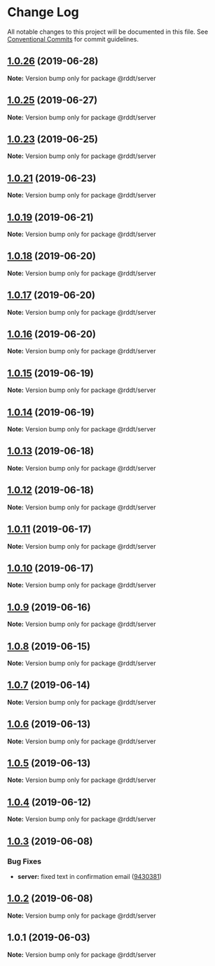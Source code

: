 # Change Log

All notable changes to this project will be documented in this file.
See [Conventional Commits](https://conventionalcommits.org) for commit guidelines.

## [1.0.26](https://github.com/krisScript/fullstack-reddit-clone-ts-mern/compare/v1.0.25...v1.0.26) (2019-06-28)

**Note:** Version bump only for package @rddt/server





## [1.0.25](https://github.com/krisScript/fullstack-reddit-clone-ts-mern/compare/v1.0.24...v1.0.25) (2019-06-27)

**Note:** Version bump only for package @rddt/server





## [1.0.23](https://github.com/krisScript/fullstack-reddit-clone-ts-mern/compare/v1.0.22...v1.0.23) (2019-06-25)

**Note:** Version bump only for package @rddt/server





## [1.0.21](https://github.com/krisScript/fullstack-reddit-clone-ts-mern/compare/v1.0.20...v1.0.21) (2019-06-23)

**Note:** Version bump only for package @rddt/server





## [1.0.19](https://github.com/krisScript/fullstack-reddit-clone-ts-mern/compare/v1.0.18...v1.0.19) (2019-06-21)

**Note:** Version bump only for package @rddt/server





## [1.0.18](https://github.com/krisScript/fullstack-reddit-clone-ts-mern/compare/v1.0.17...v1.0.18) (2019-06-20)

**Note:** Version bump only for package @rddt/server





## [1.0.17](https://github.com/krisScript/fullstack-reddit-clone-ts-mern/compare/v1.0.16...v1.0.17) (2019-06-20)

**Note:** Version bump only for package @rddt/server





## [1.0.16](https://github.com/krisScript/fullstack-reddit-clone-ts-mern/compare/v1.0.15...v1.0.16) (2019-06-20)

**Note:** Version bump only for package @rddt/server





## [1.0.15](https://github.com/krisScript/fullstack-reddit-clone-ts-mern/compare/v1.0.14...v1.0.15) (2019-06-19)

**Note:** Version bump only for package @rddt/server





## [1.0.14](https://github.com/krisScript/fullstack-reddit-clone-ts-mern/compare/v1.0.13...v1.0.14) (2019-06-19)

**Note:** Version bump only for package @rddt/server





## [1.0.13](https://github.com/krisScript/fullstack-reddit-clone-ts-mern/compare/v1.0.12...v1.0.13) (2019-06-18)

**Note:** Version bump only for package @rddt/server





## [1.0.12](https://github.com/krisScript/fullstack-reddit-clone-ts-mern/compare/v1.0.11...v1.0.12) (2019-06-18)

**Note:** Version bump only for package @rddt/server





## [1.0.11](https://github.com/krisScript/fullstack-reddit-clone-ts-mern/compare/v1.0.10...v1.0.11) (2019-06-17)

**Note:** Version bump only for package @rddt/server





## [1.0.10](https://github.com/krisScript/fullstack-reddit-clone-ts-mern/compare/v1.0.9...v1.0.10) (2019-06-17)

**Note:** Version bump only for package @rddt/server





## [1.0.9](https://github.com/krisScript/fullstack-reddit-clone-ts-mern/compare/v1.0.8...v1.0.9) (2019-06-16)

**Note:** Version bump only for package @rddt/server





## [1.0.8](https://github.com/krisScript/fullstack-reddit-clone-ts-mern/compare/v1.0.7...v1.0.8) (2019-06-15)

**Note:** Version bump only for package @rddt/server





## [1.0.7](https://github.com/krisScript/fullstack-reddit-clone-ts-mern/compare/v1.0.6...v1.0.7) (2019-06-14)

**Note:** Version bump only for package @rddt/server





## [1.0.6](https://github.com/krisScript/fullstack-reddit-clone-ts-mern/compare/v1.0.5...v1.0.6) (2019-06-13)

**Note:** Version bump only for package @rddt/server





## [1.0.5](https://github.com/krisScript/fullstack-reddit-clone-ts-mern/compare/v1.0.4...v1.0.5) (2019-06-13)

**Note:** Version bump only for package @rddt/server





## [1.0.4](https://github.com/krisScript/fullstack-reddit-clone-ts-mern/compare/v1.0.3...v1.0.4) (2019-06-12)

**Note:** Version bump only for package @rddt/server





## [1.0.3](https://github.com/krisScript/fullstack-reddit-clone-ts-mern/compare/v1.0.2...v1.0.3) (2019-06-08)


### Bug Fixes

* **server:** fixed text in confirmation email ([9430381](https://github.com/krisScript/fullstack-reddit-clone-ts-mern/commit/9430381))





## [1.0.2](https://github.com/krisScript/fullstack-reddit-clone-ts-mern/compare/v1.0.1...v1.0.2) (2019-06-08)

**Note:** Version bump only for package @rddt/server





## 1.0.1 (2019-06-03)

**Note:** Version bump only for package @rddt/server
